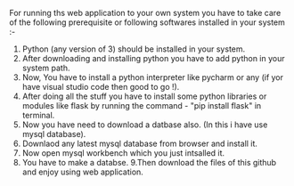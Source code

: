 For running ths web application to your own system you have to take care of the following prerequisite or following softwares installed in your system :-

1. Python (any version of 3) should be installed in your system.
2. After downloading and installing python you have to add python in your system path.
3. Now, You have to install a python interpreter like pycharm or any (if yor have visual studio code then good to go !).
4. After doing all the stuff you have to install some python libraries or modules like flask by running the command - "pip install flask" in terminal.
5. Now you have need to download a datbase also. (In this i have use mysql database).
6. Downlaod any latest mysql database from browser and install it.
7. Now open mysql workbench which you just intsalled it.
8. You have to make a databse.
9.Then download the files of this github and enjoy using web application.
